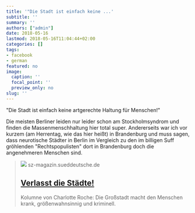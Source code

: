 ```yaml
---
title: '"Die Stadt ist einfach keine ...'
subtitle: ''
summary: ''
authors: ["admin"]
date: 2018-05-16
lastmod: 2018-05-16T11:04:44+02:00
categories: []
tags:
- facebook
- german
featured: no
image:
  caption: ''
  focal_point: ''
  preview_only: no
slug: ''
---
```

"Die Stadt ist einfach keine artgerechte Haltung für Menschen!"

Die meisten Berliner leiden nur leider schon am Stockholmsyndrom und finden die Massenmenschhaltung hier total super. Andererseits war ich vor kurzem (am Herrentag, wie das hier heißt) in Brandenburg und muss sagen, dass neurotische Städter in Berlin im Vergleich zu den im billigen Suff gröhlenden "Rechtspopulisten" dort in Brandenburg doch die angenehmeren Menschen sind.
> [![](https://szm-media.sueddeutsche.de/image/szm/52d5578b048dc8e69ecef55c3f0e5969/t153l0w1134h638/1280/image.jpeg?h=832bbc968dc10abfb205b69b91ed787c&hv=1)](https://sz-magazin.sueddeutsche.de/charlotte-roche-jetzt-koennte-es-kurz-wehtun/verlasst-die-staedte-85686)
> sz-magazin.sueddeutsche.de
> ## [Verlasst die Städte!](https://sz-magazin.sueddeutsche.de/charlotte-roche-jetzt-koennte-es-kurz-wehtun/verlasst-die-staedte-85686)
>
>Kolumne von Charlotte Roche: Die Großstadt macht den Menschen krank, größenwahnsinnig und kriminell.



